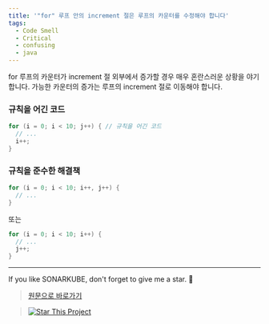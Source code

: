 ```yaml
---
title: '"for" 루프 안의 increment 절은 루프의 카운터를 수정해야 합니다'
tags:
  - Code Smell
  - Critical
  - confusing
  - java
---
```


for 루프의 카운터가 increment 절 외부에서 증가할 경우 매우 혼란스러운 상황을 야기합니다.
가능한 카운터의 증가는 루프의 increment 절로 이동해야 합니다.

### 규칙을 어긴 코드

```java
for (i = 0; i < 10; j++) { // 규칙을 어긴 코드
  // ...
  i++;
}
```

### 규칙을 준수한 해결책

```java
for (i = 0; i < 10; i++, j++) {
  // ...
}
```

또는

```java
for (i = 0; i < 10; i++) {
  // ...
  j++;
}
```

---

If you like SONARKUBE, don't forget to give me a star. :star2:

> [원문으로 바로가기](https://rules.sonarsource.com/java/tag/confusing/RSPEC-1994)

> [![Star This Project](https://img.shields.io/github/stars/kantabile/sonarkube.svg?label=Stars&style=social)](https://github.com/kantabile/sonarkube)
